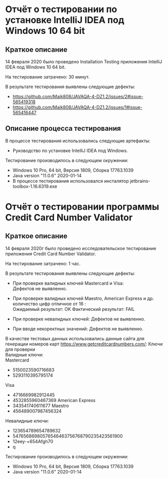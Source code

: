 ﻿# Отчёт о тестировании по установке IntelliJ IDEA под Windows 10 64 bit

## Краткое описание

14 февраля 2020 было проведено Installation Testing  приложения IntelliJ IDEA под Windows 10 64 bit.

На тестирование затрачено: 30 минут.

В результате тестирования выявлены следующие дефекты:
* https://github.com/Maik808/JAVAQA-4-DZ1.2/issues/2#issue-565419318
* https://github.com/Maik808/JAVAQA-4-DZ1.2/issues/1#issue-565416447

## Описание процесса тестирования

В процессе тестирования использовались следующие артефакты:
* Руководство по установке IntelliJ IDEA под Windows.


Тестирование производилось в следующем окружении:
* Windows 10 Pro, 64 bit, Версия 1809, Сборка 17763.1039 
* Java  version "11.0.6" 2020-01-14
* В процессе тестирования использовался инсталятор
jetbrains-toolbox-1.16.6319.exe


# Отчёт о тестировании программы Credit Card Number Validator

## Краткое описание

14 февраля 2020г было проведено исследовательское тестирование приложения Credit Card Number Validator.

На тестирование затрачено: 1 час.


В результате тестирования выявлены следующие дефекты:
* При проверке валидных ключей Mastercard и Visa:   
Дефектов не выявленно.

* При проверке валидных ключей Maestro, American Express и др. количество цифр отличное от 16 :  
Ожидаемый результат: OK
Фактический результат: FAIL

* При проверке невалидных ключей:
Дефектов не выявленно.  

* При вводе некоректных значений:
Дефектов не выявленно. 




В качестве тестовых данных использовались данные сайта для генерации номеров карт https://www.getcreditcardnumbers.com/:
Ключи для проверки   
Валидные ключи:      
  Mastercard   
* 5150023590716683
* 5293110395795174

Visa      
* 4716669982912445
* 4532855960467369
American Express
* 343541740611677
Maestro   
* 456489007987456324

Невалидные ключи:    

* 123654789654789632  
* 54765686980576546463756768790235423561900
* 12eey-+654Afgh70
* q


Тестирование производилось в следующем окружении:   
* Windows 10 Pro, 64 bit, Версия 1809, Сборка 17763.1039   
* Java  version "11.0.6" 2020-01-14 


